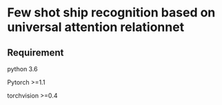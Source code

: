 # Few shot ship recognition based on universal attention relationnet
## Requirement
python 3.6

Pytorch >=1.1

torchvision >=0.4
